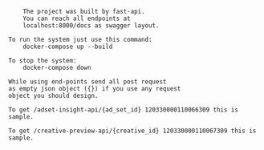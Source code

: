 
        The project was built by fast-api.
        You can reach all endpoints at 
        localhost:8000/docs as swagger layout.
    
    To run the system just use this command:
        docker-compose up --build

    To stop the system:
        docker-compose down

    While using end-points send all post request 
    as empty json object ({}) if you use any request 
    object you should design.

    To get /adset-insight-api/{ad_set_id} 120330000110066309 this is sample.

    To get /creative-preview-api/{creative_id} 120330000110067309 this is sample.
